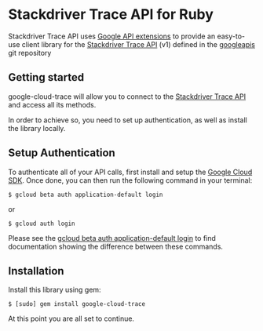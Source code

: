 Stackdriver Trace API for Ruby
=================================================

Stackdriver Trace API uses [Google API extensions][google-gax] to provide an
easy-to-use client library for the [Stackdriver Trace API][] (v1) defined in the [googleapis][] git repository


[googleapis]: https://github.com/googleapis/googleapis/tree/master/google/devtools/cloudtrace/v1
[google-gax]: https://github.com/googleapis/gax-ruby
[Stackdriver Trace API]: https://developers.google.com/apis-explorer/#p/cloudtrace/v1/

Getting started
---------------

google-cloud-trace will allow you to connect to the [Stackdriver Trace API][] and access all its methods.

In order to achieve so, you need to set up authentication, as well as install the library locally.


Setup Authentication
--------------------

To authenticate all of your API calls, first install and setup the [Google Cloud SDK][].
Once done, you can then run the following command in your terminal:

    $ gcloud beta auth application-default login

or

    $ gcloud auth login

Please see the [gcloud beta auth application-default login][] to find documentation showing the difference between these commands.

[Google Cloud SDK]: https://cloud.google.com/sdk/
[gcloud beta auth application-default login]: https://cloud.google.com/sdk/gcloud/reference/beta/auth/application-default/login


Installation
-------------------

Install this library using gem:

    $ [sudo] gem install google-cloud-trace

At this point you are all set to continue.
